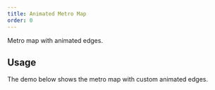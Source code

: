 ```yaml
---
title: Animated Metro Map
order: 0
---
```


Metro map with animated edges.

## Usage

The demo below shows the metro map with custom animated edges.
